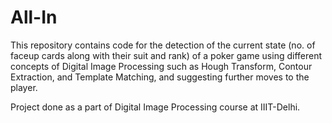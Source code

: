 # All-In

This repository contains code for the detection of the current state (no. of faceup cards along with their suit and rank) of a poker game using different concepts of Digital Image Processing such as Hough Transform, Contour Extraction, and Template Matching, and suggesting further moves to the player.

Project done as a part of Digital Image Processing course at IIIT-Delhi.
